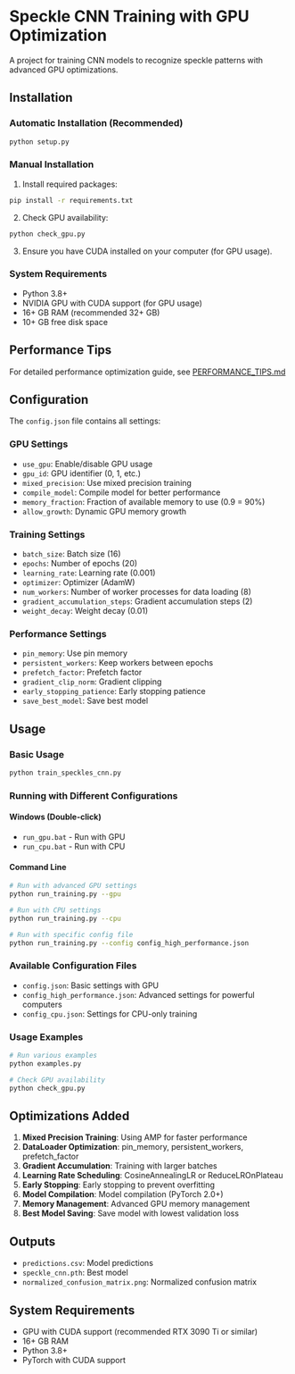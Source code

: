 # Speckle CNN Training with GPU Optimization

A project for training CNN models to recognize speckle patterns with advanced GPU optimizations.

## Installation

### Automatic Installation (Recommended)
```bash
python setup.py
```

### Manual Installation
1. Install required packages:
```bash
pip install -r requirements.txt
```

2. Check GPU availability:
```bash
python check_gpu.py
```

3. Ensure you have CUDA installed on your computer (for GPU usage).

### System Requirements
- Python 3.8+
- NVIDIA GPU with CUDA support (for GPU usage)
- 16+ GB RAM (recommended 32+ GB)
- 10+ GB free disk space

## Performance Tips
For detailed performance optimization guide, see [PERFORMANCE_TIPS.md](PERFORMANCE_TIPS.md)

## Configuration

The `config.json` file contains all settings:

### GPU Settings
- `use_gpu`: Enable/disable GPU usage
- `gpu_id`: GPU identifier (0, 1, etc.)
- `mixed_precision`: Use mixed precision training
- `compile_model`: Compile model for better performance
- `memory_fraction`: Fraction of available memory to use (0.9 = 90%)
- `allow_growth`: Dynamic GPU memory growth

### Training Settings
- `batch_size`: Batch size (16)
- `epochs`: Number of epochs (20)
- `learning_rate`: Learning rate (0.001)
- `optimizer`: Optimizer (AdamW)
- `num_workers`: Number of worker processes for data loading (8)
- `gradient_accumulation_steps`: Gradient accumulation steps (2)
- `weight_decay`: Weight decay (0.01)

### Performance Settings
- `pin_memory`: Use pin memory
- `persistent_workers`: Keep workers between epochs
- `prefetch_factor`: Prefetch factor
- `gradient_clip_norm`: Gradient clipping
- `early_stopping_patience`: Early stopping patience
- `save_best_model`: Save best model

## Usage

### Basic Usage
```bash
python train_speckles_cnn.py
```

### Running with Different Configurations

#### Windows (Double-click)
- `run_gpu.bat` - Run with GPU
- `run_cpu.bat` - Run with CPU

#### Command Line
```bash
# Run with advanced GPU settings
python run_training.py --gpu

# Run with CPU settings
python run_training.py --cpu

# Run with specific config file
python run_training.py --config config_high_performance.json
```

### Available Configuration Files
- `config.json`: Basic settings with GPU
- `config_high_performance.json`: Advanced settings for powerful computers
- `config_cpu.json`: Settings for CPU-only training

### Usage Examples
```bash
# Run various examples
python examples.py

# Check GPU availability
python check_gpu.py
```

## Optimizations Added

1. **Mixed Precision Training**: Using AMP for faster performance
2. **DataLoader Optimization**: pin_memory, persistent_workers, prefetch_factor
3. **Gradient Accumulation**: Training with larger batches
4. **Learning Rate Scheduling**: CosineAnnealingLR or ReduceLROnPlateau
5. **Early Stopping**: Early stopping to prevent overfitting
6. **Model Compilation**: Model compilation (PyTorch 2.0+)
7. **Memory Management**: Advanced GPU memory management
8. **Best Model Saving**: Save model with lowest validation loss

## Outputs

- `predictions.csv`: Model predictions
- `speckle_cnn.pth`: Best model
- `normalized_confusion_matrix.png`: Normalized confusion matrix

## System Requirements

- GPU with CUDA support (recommended RTX 3090 Ti or similar)
- 16+ GB RAM
- Python 3.8+
- PyTorch with CUDA support
